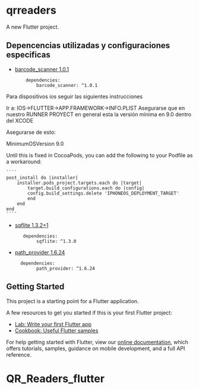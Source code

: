 # qrreaders

A new Flutter project.

## Depencencias utilizadas y configuraciones especificas

- [barcode_scanner 1.0.1](https://pub.dev/packages/barcode_scanner)

    ````
        dependencies:
            barcode_scanner: ^1.0.1
    ````

Para dispositivos ios seguir las siguientes instrucciones

Ir a: IOS->FLUTTER->APP.FRAMEWORK->INFO.PLIST
Asegurarse que en nuestro RUNNER PROYECT en general esta la versión mínima en 9.0 dentro del XCODE

Asegurarse de esto:

<key>MinimumOSVersion</key>
<string>9.0</string>  

Until this is fixed in CocoaPods, you can add the following to your Podfile as a workaround:

    ````
    post_install do |installer|
        installer.pods_project.targets.each do |target|
            target.build_configurations.each do |config|
            config.build_settings.delete 'IPHONEOS_DEPLOYMENT_TARGET'
            end
        end
    end
    ````

- [sqflite 1.3.2+1](https://pub.dev/packages/sqflite)

    ````
       dependencies:
            sqflite: ^1.3.0
    `````

- [path_provider 1.6.24](https://pub.dev/packages/path_provider)

    ````
      dependencies:
            path_provider: ^1.6.24
    `````



## Getting Started

This project is a starting point for a Flutter application.

A few resources to get you started if this is your first Flutter project:

- [Lab: Write your first Flutter app](https://flutter.dev/docs/get-started/codelab)
- [Cookbook: Useful Flutter samples](https://flutter.dev/docs/cookbook)

For help getting started with Flutter, view our
[online documentation](https://flutter.dev/docs), which offers tutorials,
samples, guidance on mobile development, and a full API reference.
# QR_Readers_flutter
